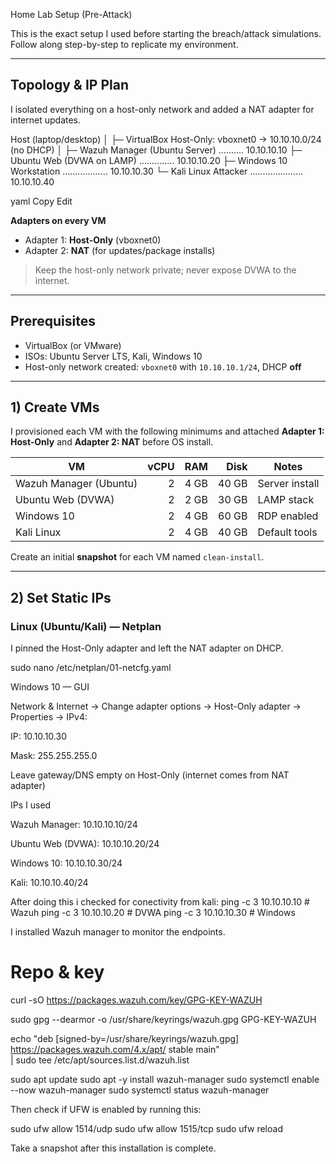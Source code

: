  Home Lab Setup (Pre-Attack)

This is the exact setup I used before starting the breach/attack simulations. Follow along step-by-step to replicate my environment.

---

## Topology & IP Plan

I isolated everything on a host-only network and added a NAT adapter for internet updates.

Host (laptop/desktop)
│
├─ VirtualBox Host-Only: vboxnet0 → 10.10.10.0/24 (no DHCP)
│
├─ Wazuh Manager (Ubuntu Server) .......... 10.10.10.10
├─ Ubuntu Web (DVWA on LAMP) .............. 10.10.10.20
├─ Windows 10 Workstation .................. 10.10.10.30
└─ Kali Linux Attacker ..................... 10.10.10.40

yaml
Copy
Edit

**Adapters on every VM**
- Adapter 1: **Host-Only** (vboxnet0)
- Adapter 2: **NAT** (for updates/package installs)

> Keep the host-only network private; never expose DVWA to the internet.

---

## Prerequisites

- VirtualBox (or VMware)
- ISOs: Ubuntu Server LTS, Kali, Windows 10
- Host-only network created: `vboxnet0` with `10.10.10.1/24`, DHCP **off**

---

## 1) Create VMs

I provisioned each VM with the following minimums and attached **Adapter 1: Host-Only** and **Adapter 2: NAT** before OS install.

| VM | vCPU | RAM | Disk | Notes |
|---|---:|---:|---:|---|
| Wazuh Manager (Ubuntu) | 2 | 4 GB | 40 GB | Server install |
| Ubuntu Web (DVWA) | 2 | 2 GB | 30 GB | LAMP stack |
| Windows 10 | 2 | 4 GB | 60 GB | RDP enabled |
| Kali Linux | 2 | 4 GB | 40 GB | Default tools |

Create an initial **snapshot** for each VM named `clean-install`.

---

## 2) Set Static IPs

### Linux (Ubuntu/Kali) — Netplan

I pinned the Host-Only adapter and left the NAT adapter on DHCP.

sudo nano /etc/netplan/01-netcfg.yaml

Windows 10 — GUI

Network & Internet → Change adapter options → Host-Only adapter → Properties → IPv4:

IP: 10.10.10.30

Mask: 255.255.255.0

Leave gateway/DNS empty on Host-Only (internet comes from NAT adapter)

IPs I used

Wazuh Manager: 10.10.10.10/24

Ubuntu Web (DVWA): 10.10.10.20/24

Windows 10: 10.10.10.30/24

Kali: 10.10.10.40/24

After doing this i checked for conectivity from kali:
ping -c 3 10.10.10.10   # Wazuh
ping -c 3 10.10.10.20   # DVWA
ping -c 3 10.10.10.30   # Windows


I installed Wazuh manager to monitor the endpoints.

# Repo & key

curl -sO https://packages.wazuh.com/key/GPG-KEY-WAZUH

sudo gpg --dearmor -o /usr/share/keyrings/wazuh.gpg GPG-KEY-WAZUH

echo "deb [signed-by=/usr/share/keyrings/wazuh.gpg] https://packages.wazuh.com/4.x/apt/ stable main" \
| sudo tee /etc/apt/sources.list.d/wazuh.list

sudo apt update
sudo apt -y install wazuh-manager
sudo systemctl enable --now wazuh-manager
sudo systemctl status wazuh-manager

Then check if UFW is enabled by running this:

sudo ufw allow 1514/udp
sudo ufw allow 1515/tcp
sudo ufw reload

Take a snapshot after this installation is complete.



